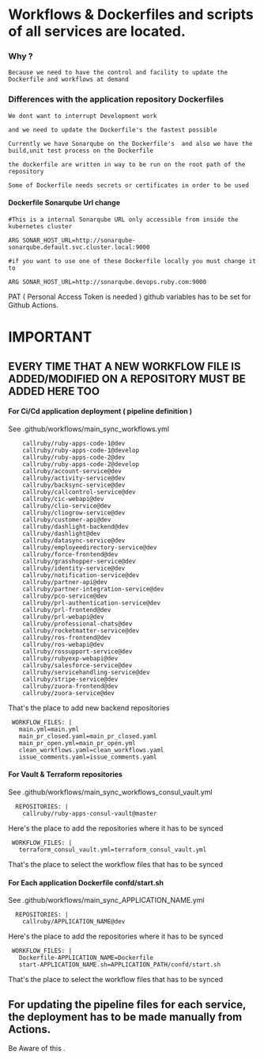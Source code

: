 # Workflows & Dockerfiles and scripts of all services are located.

### Why ?

    Because we need to have the control and facility to update the Dockerfile and workflows at demand

### Differences with the application repository Dockerfiles

```
We dont want to interrupt Development work

and we need to update the Dockerfile's the fastest possible

Currently we have Sonarqube on the Dockerfile's  and also we have the build,unit test process on the Dockerfile

the dockerfile are written in way to be run on the root path of the repository

Some of Dockerfile needs secrets or certificates in order to be used
```

#### Dockerfile Sonarqube Url change

```
#This is a internal Sonarqube URL only accessible from inside the kubernetes cluster

ARG SONAR_HOST_URL=http://sonarqube-sonarqube.default.svc.cluster.local:9000

#if you want to use one of these Dockerfile locally you must change it to

ARG SONAR_HOST_URL=http://sonarqube.devops.ruby.com:9000
```

PAT ( Personal Access Token is needed ) github variables has to be set for Github Actions.

# IMPORTANT
## EVERY TIME THAT A NEW WORKFLOW FILE IS ADDED/MODIFIED ON A REPOSITORY MUST BE ADDED HERE TOO


#### For Ci/Cd application deployment ( pipeline definition )

See .github/workflows/main_sync_workflows.yml

```  REPOSITORIES: |
    callruby/ruby-apps-code-1@dev
    callruby/ruby-apps-code-1@develop
    callruby/ruby-apps-code-2@dev
    callruby/ruby-apps-code-2@develop
    callruby/account-service@dev
    callruby/activity-service@dev
    callruby/backsync-service@dev
    callruby/callcontrol-service@dev
    callruby/cic-webapi@dev
    callruby/clio-service@dev
    callruby/cliogrow-service@dev
    callruby/customer-api@dev
    callruby/dashlight-backend@dev
    callruby/dashlight@dev
    callruby/datasync-service@dev
    callruby/employeedirectory-service@dev
    callruby/force-frontend@dev
    callruby/grasshopper-service@dev
    callruby/identity-service@dev
    callruby/notification-service@dev
    callruby/partner-api@dev
    callruby/partner-integration-service@dev
    callruby/pco-service@dev
    callruby/prl-authentication-service@dev
    callruby/prl-frontend@dev
    callruby/prl-webapi@dev
    callruby/professional-chats@dev
    callruby/rocketmatter-service@dev
    callruby/ros-frontend@dev
    callruby/ros-webapi@dev
    callruby/rossupport-service@dev
    callruby/rubyexp-webapi@dev
    callruby/salesforce-service@dev
    callruby/servicehandling-service@dev
    callruby/stripe-service@dev
    callruby/zuora-frontend@dev
    callruby/zuora-service@dev
 ```
 That's the place to add new backend repositories
 
 ```
  WORKFLOW_FILES: |
    main.yml=main.yml
    main_pr_closed.yaml=main_pr_closed.yaml
    main_pr_open.yml=main_pr_open.yml
    clean_workflows.yaml=clean_workflows.yaml
    issue_comments.yaml=issue_comments.yaml
   ``` 
   
#### For Vault & Terraform repositories

See .github/workflows/main_sync_workflows_consul_vault.yml

```
  REPOSITORIES: |
    callruby/ruby-apps-consul-vault@master
 ```
 Here's the place to add the repositories where it has to be synced
 
 ```
  WORKFLOW_FILES: |
    terraform_consul_vault.yml=terraform_consul_vault.yml
   ``` 
   
That's the place to select the workflow files that has to be synced
 


#### For Each application Dockerfile confd/start.sh

See .github/workflows/main_sync_APPLICATION_NAME.yml

```
  REPOSITORIES: |
    callruby/APPLICATION_NAME@dev
 ```
 Here's the place to add the repositories where it has to be synced
 
 ```
  WORKFLOW_FILES: |
    Dockerfile-APPLICATION_NAME=Dockerfile
    start-APPLICATION_NAME.sh=APPLICATION_PATH/confd/start.sh
   ``` 
   
That's the place to select the workflow files that has to be synced



## For updating the pipeline files for each service, the deployment has to be made manually from Actions.

Be Aware of this .
